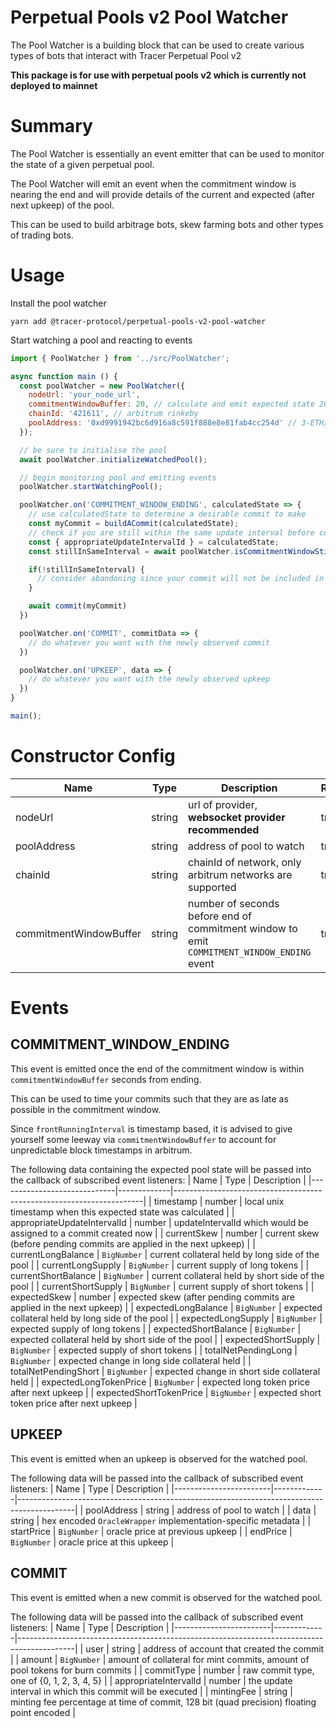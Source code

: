 # Perpetual Pools v2 Pool Watcher

The Pool Watcher is a building block that can be used to create various types of bots that interact with Tracer Perpetual Pool v2

**This package is for use with perpetual pools v2 which is currently not deployed to mainnet**

# Summary

The Pool Watcher is essentially an event emitter that can be used to monitor the state of a given perpetual pool.

The Pool Watcher will emit an event when the commitment window is nearing the end and will provide details of the current and expected (after next upkeep) of the pool.

This can be used to build arbitrage bots, skew farming bots and other types of trading bots.

# Usage

Install the pool watcher
```
yarn add @tracer-protocol/perpetual-pools-v2-pool-watcher
```

Start watching a pool and reacting to events

``` javascript
import { PoolWatcher } from '../src/PoolWatcher';

async function main () {
  const poolWatcher = new PoolWatcher({
    nodeUrl: 'your_node_url',
    commitmentWindowBuffer: 20, // calculate and emit expected state 20 seconds before expected end of commitment window
    chainId: '421611', // arbitrum rinkeby
    poolAddress: '0xd9991942bc6d916a8c591f888e8e81fab4cc254d' // 3-ETH/USD testnet pool
  });

  // be sure to initialise the pool
  await poolWatcher.initializeWatchedPool();

  // begin monitoring pool and emitting events
  poolWatcher.startWatchingPool();

  poolWatcher.on('COMMITMENT_WINDOW_ENDING', calculatedState => {
    // use calculatedState to determine a desirable commit to make
    const myCommit = buildACommit(calculatedState);
    // check if you are still within the same update interval before committing
    const { appropriateUpdateIntervalId } = calculatedState;
    const stillInSameInterval = await poolWatcher.isCommitmentWindowStillOpen(appropriateUpdateIntervalId)

    if(!stillInSameInterval) {
      // consider abandoning since your commit will not be included in the next upkeep
    }

    await commit(myCommit)
  })

  poolWatcher.on('COMMIT', commitData => {
    // do whatever you want with the newly observed commit
  })

  poolWatcher.on('UPKEEP', data => {
    // do whatever you want with the newly observed upkeep
  })
}

main();

```


# Constructor Config

| Name                   | Type   | Description                                                                                | Required |
|------------------------|--------|--------------------------------------------------------------------------------------------|----------|
| nodeUrl                | string | url of provider, **websocket provider recommended**                                        | true     |
| poolAddress            | string | address of pool to watch                                                                   | true     |
| chainId                | string | chainId of network, only arbitrum networks are supported                                   | true     |
| commitmentWindowBuffer | string | number of seconds before end of commitment window to emit `COMMITMENT_WINDOW_ENDING` event | true     |

# Events

## COMMITMENT_WINDOW_ENDING

This event is emitted once the end of the commitment window is within `commitmentWindowBuffer` seconds from ending.

This can be used to time your commits such that they are as late as possible in the commitment window.

Since `frontRunningInterval` is timestamp based, it is advised to give yourself some leeway via `commitmentWindowBuffer`
to account for unpredictable block timestamps in arbitrum.

The following data containing the expected pool state will be passed into the callback of subscribed event listeners:
| Name                        | Type        | Description                                                          |
|-----------------------------|-------------|----------------------------------------------------------------------|
| timestamp                   | number      | local unix timestamp when this expected state was calculated         |
| appropriateUpdateIntervalId | number      | updateIntervalId which would be assigned to a commit created now     |
| currentSkew                 | number      | current skew (before pending commits are applied in the next upkeep) |
| currentLongBalance          | `BigNumber` | current collateral held by long side of the pool                     |
| currentLongSupply           | `BigNumber` | current supply of long tokens                                        |
| currentShortBalance         | `BigNumber` | current collateral held by short side of the pool                    |
| currentShortSupply          | `BigNumber` | current supply of short tokens                                       |
| expectedSkew                | number      | expected skew (after pending commits are applied in the next upkeep) |
| expectedLongBalance         | `BigNumber` | expected collateral held by long side of the pool                    |
| expectedLongSupply          | `BigNumber` | expected supply of long tokens                                       |
| expectedShortBalance        | `BigNumber` | expected collateral held by short side of the pool                   |
| expectedShortSupply         | `BigNumber` | expected supply of short tokens                                      |
| totalNetPendingLong         | `BigNumber` | expected change in long side collateral held                         |
| totalNetPendingShort        | `BigNumber` | expected change in short side collateral held                        |
| expectedLongTokenPrice      | `BigNumber` | expected long token price after next upkeep                          |
| expectedShortTokenPrice     | `BigNumber` | expected short token price after next upkeep                         |

## UPKEEP

This event is emitted when an upkeep is observed for the watched pool.

The following data will be passed into the callback of subscribed event listeners:
| Name                   | Type        | Description                                                                                |
|------------------------|-------------|--------------------------------------------------------------------------------------------|
| poolAddress            | string      | address of pool to watch                                                                   |
| data                   | string      | hex encoded `OracleWrapper` implementation-specific metadata                               |
| startPrice             | `BigNumber` | oracle price at previous upkeep                                                            |
| endPrice               | `BigNumber` | oracle price at this upkeep                                                                |

## COMMIT

This event is emitted when a new commit is observed for the watched pool.

The following data will be passed into the callback of subscribed event listeners:
| Name                   | Type        | Description                                                                                |
|------------------------|-------------|--------------------------------------------------------------------------------------------|
| user                   | string      | address of account that created the commit                                                 |
| amount                 | `BigNumber` | amount of collateral for mint commits, amount of pool tokens for burn commits              |
| commitType             | number      | raw commit type, one of {0, 1, 2, 3, 4, 5}                                                 |
| appropriateIntervalId  | number      | the update interval in which this commit will be executed                                  |
| mintingFee             | string      | minting fee percentage at time of commit, 128 bit (quad precision) floating point encoded  |
